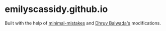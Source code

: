 # emilyscassidy.github.io


Built with the help of [minimal-mistakes](https://mmistakes.github.io/minimal-mistakes/) and [Dhruv Balwada's](https://dhruvbalwada.github.io/) modifications.
